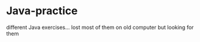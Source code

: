 # Java-practice

different Java exercises... lost most of them on old computer but looking for them

